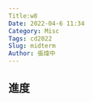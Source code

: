 ```yaml
---
Title:w8
Date: 2022-04-6 11:34
Category: Misc
Tags: cd2022
Slug: midterm
Author: 張煒中
---
```

進度
----

